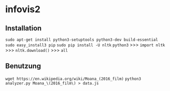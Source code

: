 # infovis2

## Installation
`sudo apt-get install python3-setuptools python3-dev build-essential`
`sudo easy_install3 pip`
`sudo pip install -U nltk`
`python3` >>> `import nltk` >>> `nltk.download()` >>> `all`

## Benutzung
`wget https://en.wikipedia.org/wiki/Moana_(2016_film)`
`python3 analyzer.py Moana_\(2016_film\) > data.js`
